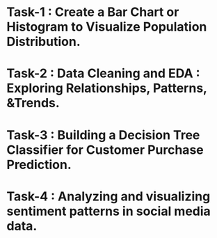 # Task-1 : Create a Bar Chart or Histogram to Visualize Population Distribution.
# Task-2 : Data Cleaning and EDA : Exploring Relationships, Patterns, &Trends.
# Task-3 : Building a Decision Tree Classifier for Customer Purchase Prediction.
# Task-4 : Analyzing and visualizing sentiment patterns in social media data.

